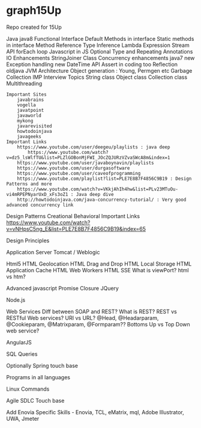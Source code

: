 # graph15Up
Repo created for 15Up


Java
	java8
			Functional Interface
			Default Methods in interface
		Static methods in interface
			Method Reference
			Type Inference
			Lambda Expression
			Stream API
			forEach loop
		Javascript in JS
			Optional
		Type and Repeating Annotations
		IO Enhancements
		StringJoiner Class
		Concurrency enhancements
	java7
		new Exception handling
		new DateTime API
		Assert in coding too
		Reflection
	oldjava
		JVM Architecture
		Object generation : Young, Permgen etc
		Garbage Collection
	IMP Interview Topics
		String class
		Object class
		Collection class
		Multithreading
		
	Important Sites
		javabrains
		vogella
		javatpoint
		javaworld
		mykong
		javarevisited
		howtodoinjava
		javageeks
	Important Links
		https://www.youtube.com/user/deegeu/playlists : java deep
			https://www.youtube.com/watch?v=dz5_lsWlfTU&list=PLZlGOBonMjFWI_JOcZQJURzVZvaSWcA8m&index=1
		https://www.youtube.com/user/javaboynavin/playlists	
		https://www.youtube.com/user/durgasoftware
		https://www.youtube.com/user/caveofprogramming
		https://www.youtube.com/playlist?list=PLE7E8B7F4856C9B19 : Design Patterns and more
		https://www.youtube.com/watch?v=VKkjAhIh4hw&list=PLv23MTuOu-vi4mRPEPNyarUxD_xFs3oZ1 : Java deep dive
		http://howtodoinjava.com/java-concurrency-tutorial/ : Very good advanced concurrency link
		
Design Patterns
	Creational
	Behavioral
	Important Links
		https://www.youtube.com/watch?v=vNHpsC5ng_E&list=PLE7E8B7F4856C9B19&index=65

Design Principles

Application Server Tomcat / Weblogic

Html5	HTML Geolocation	HTML Drag and Drop
	HTML Local Storage
	HTML Application Cache
	HTML Web Workers
	HTML SSE
	What is viewPort?
	html vs htm?

Advanced javascript
	Promise
	Closure
JQuery


Node.js


Web Services
	Diff between SOAP and REST?
	What is REST?
	REST vs RESTful Web services?
	URI vs URL?
	@Head, @Headarparam, @Cookieparam, @Matrixparam, @Formparam??
	Bottoms Up vs Top Down web service?
	

AngularJS

SQL Queries

Optionally Spring touch base

Programs in all languages

Linux Commands

Agile SDLC Touch base

Add Enovia Specific Skills - Enovia, TCL, eMatrix, mql, Adobe Illustrator, UWA, Jmeter


